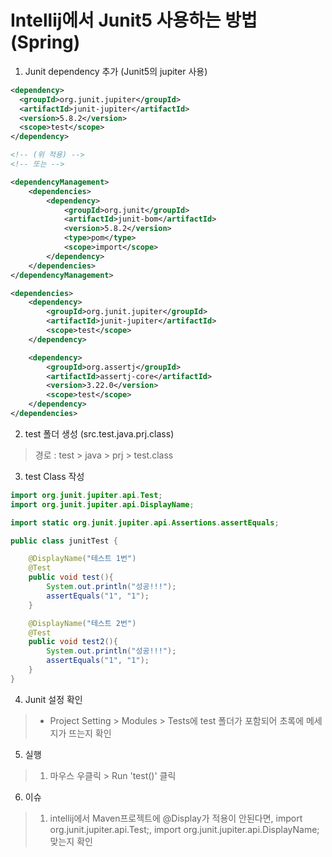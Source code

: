 
# Intellij에서 Junit5 사용하는 방법 (Spring)

1. Junit dependency 추가 (Junit5의 jupiter 사용)
```xml
<dependency>
  <groupId>org.junit.jupiter</groupId>
  <artifactId>junit-jupiter</artifactId>
  <version>5.8.2</version>
  <scope>test</scope>
</dependency>

<!-- (위 적용) --> 
<!-- 또는 --> 

<dependencyManagement>
    <dependencies>
        <dependency>
            <groupId>org.junit</groupId>
            <artifactId>junit-bom</artifactId>
            <version>5.8.2</version>
            <type>pom</type>
            <scope>import</scope>
        </dependency>
    </dependencies>
</dependencyManagement>

<dependencies>
    <dependency>
        <groupId>org.junit.jupiter</groupId>
        <artifactId>junit-jupiter</artifactId>
        <scope>test</scope>
    </dependency>

    <dependency>
        <groupId>org.assertj</groupId>
        <artifactId>assertj-core</artifactId>
        <version>3.22.0</version>
        <scope>test</scope>
    </dependency>
</dependencies>
```

2. test 폴더 생성 (src.test.java.prj.class)
> 경로 : test > java > prj > test.class


3. test Class 작성
```java
import org.junit.jupiter.api.Test;
import org.junit.jupiter.api.DisplayName;

import static org.junit.jupiter.api.Assertions.assertEquals;

public class junitTest {

	@DisplayName("테스트 1번")
	@Test
	public void test(){
		System.out.println("성공!!!");
		assertEquals("1", "1");
	}

	@DisplayName("테스트 2번")
	@Test
	public void test2(){
		System.out.println("성공!!!");
		assertEquals("1", "1");
	}
}

```

4. Junit 설정 확인
> - Project Setting > Modules > Tests에 test 폴더가 포함되어 초록에 메세지가 뜨는지 확인

5. 실행
> 1. 마우스 우클릭 > Run 'test()' 클릭 

6. 이슈
> 1. intellij에서 Maven프로젝트에 @Display가 적용이 안된다면, import org.junit.jupiter.api.Test;, import org.junit.jupiter.api.DisplayName; 맞는지 확인 

